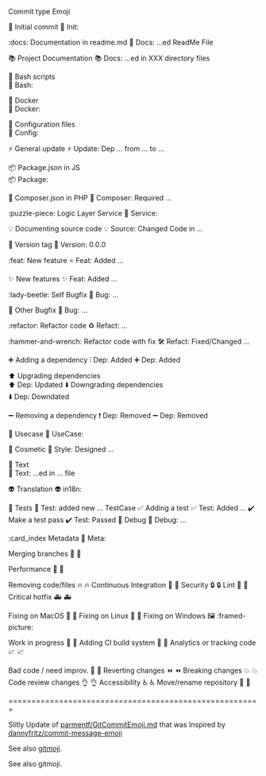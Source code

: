 Commit type 	                        Emoji
        
:tada:              Initial commit 
🎉 Init: 

:docs:              Documentation in readme.md
📖 Docs: ...ed ReadMe File

:books:             Project Documentation
📚 Docs: ...ed in XXX directory files

:checkered_flag:    Bash scripts 	                    
🏁 Bash: 

:whale:             Docker 	                                
🐳 Docker: 

:wrench:            Configuration files	                
🔧 Config: 

:zap:               General update
⚡ Update: Dep ... from ... to ...

:package:           Package.json in JS 	                    
📦 Package: 

:violin:            Composer.json in PHP
🎻 Composer: Required ...

:puzzle-piece:      Logic Layer Service
🧩 Service: 

:bulb:              Documenting source code
💡 Source: Changed Code in ...

:bookmark:          Version tag 
🔖 Version: 0.0.0

:feat:              New feature
⭐ Feat: Added ...

:sparkles:          New features
✨ Feat: Added ...

:lady-beetle:       Self Bugfix
🐞 Bug: ...

:bug:               Other Bugfix
🐛 Bug: ...

:refactor:          Refactor code
♻️ Refact: ...

:hammer-and-wrench: Refactor code with fix
🛠 Refact: Fixed/Changed ... 

:heavy_plus_sign:   Adding a dependency 
❕ Dep: Added 
➕ Dep: Added 

:arrow_up:          Upgrading dependencies 	                
⬆️ Dep: Updated
:arrow_down:        Downgrading dependencies 	            
⬇️ Dep: Downdated

:heavy_minus_sign:  Removing a dependency
❗️ Dep: Removed
➖ Dep: Removed

:briefcase:         Usecase 
💼 UseCase:

:lipstick:          Cosmetic
💄 Style: Designed ...

:pencil:            Text 	                                
📝 Text: ...ed in ... file

:alien:             Translation
👽 in18n: 

:rotating_light:    Tests
🚨 Test: added new ... TestCase 
:white_check_mark:  Adding a test
✅ Test: Added ...
:heavy_check_mark:  Make a test pass
✔️ Test: Passed
:hammer:            Debug
🔨 Debug: ...

:card_index         Metadata
📇 Meta:

Merging branches 	                    🔀 :twisted_rightwards_arrows:

Performance 	                        🐎 :racehorse:


Removing code/files 	                🔥 :fire:
Continuous Integration 	                💚 :green_heart:
Security 	                            🔒 :lock:
Lint 	                                👕 :shirt:
Critical hotfix 	                    🚑 :ambulance:

Fixing on MacOS 	                    🍎 :apple:
Fixing on Linux 	                    🐧 :penguin:
Fixing on Windows 	                    🖼 :framed-picture:

Work in progress 	                    🚧 :construction:
Adding CI build system 	                👷 :construction_worker:
Analytics or tracking code 	            📈 :chart_with_upwards_trend:

Bad code / need improv. 	            💩 :hankey:
Reverting changes 	                    ⏪ :rewind:
Breaking changes 	                    💥 :boom:
Code review changes 	                👌 :ok_hand:
Accessibility 	                        ♿  :wheelchair:
Move/rename repository 	                🚚 :truck:

=======================================================

Slitly Update of [parmentf/GitCommitEmoji.md](https://gist.github.com/parmentf/035de27d6ed1dce0b36a)
that was
Inspired by [dannyfritz/commit-message-emoji](https://github.com/dannyfritz/commit-message-emoji)


See also [gitmoji](https://gitmoji.carloscuesta.me/).

See also gitmoji.
